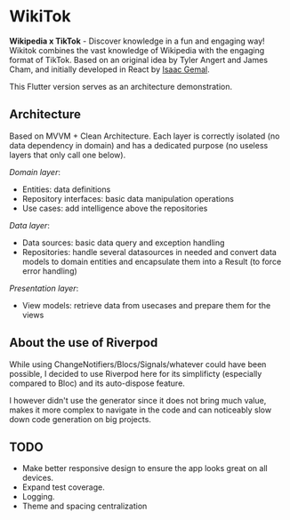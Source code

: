 # WikiTok

**Wikipedia x TikTok** - Discover knowledge in a fun and engaging way!
Wikitok combines the vast knowledge of Wikipedia with the engaging format of TikTok.
Based on an original idea by Tyler Angert and James Cham, and initially developed in React by [Isaac Gemal](https://github.com/IsaacGemal/wikitok).

This Flutter version serves as an architecture demonstration.

## Architecture

Based on MVVM + Clean Architecture. Each layer is correctly isolated (no data dependency in domain) and has a dedicated purpose (no useless layers that only call one below).

*Domain layer*:
- Entities: data definitions
- Repository interfaces: basic data manipulation operations
- Use cases: add intelligence above the repositories

*Data layer*:
- Data sources: basic data query and exception handling
- Repositories: handle several datasources in needed and convert data models to domain entities and encapsulate them into a Result (to force error handling)

*Presentation layer*:
- View models: retrieve data from usecases and prepare them for the views

## About the use of Riverpod

While using ChangeNotifiers/Blocs/Signals/whatever could have been possible, I decided to use Riverpod here for its simplificty (especially compared to Bloc) and its auto-dispose feature.

I however didn't use the generator since it does not bring much value, makes it more complex to navigate in the code and can noticeably slow down code generation on big projects.

## TODO

- Make better responsive design to ensure the app looks great on all devices.
- Expand test coverage.
- Logging.
- Theme and spacing centralization
